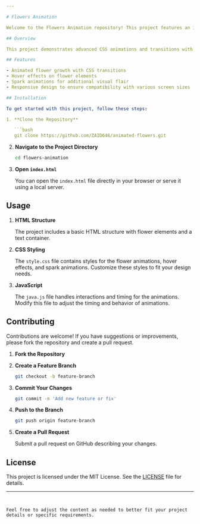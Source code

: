 ```yaml
---

# Flowers Animation

Welcome to the Flowers Animation repository! This project features an interactive flower animation with CSS and JavaScript. The flowers animate into view, providing a visually appealing effect for web applications.

## Overview

This project demonstrates advanced CSS animations and transitions with a focus on creating a dynamic and engaging visual experience. The animation includes flower elements that grow and animate, accompanied by spark effects.

## Features

- Animated flower growth with CSS transitions
- Hover effects on flower elements
- Spark animations for additional visual flair
- Responsive design to ensure compatibility with various screen sizes

## Installation

To get started with this project, follow these steps:

1. **Clone the Repository**

   ```bash
   git clone https://github.com/ZAID646/animated-flowers.git
   ```

2. **Navigate to the Project Directory**

   ```bash
   cd flowers-animation
   ```

3. **Open `index.html`**

   You can open the `index.html` file directly in your browser or serve it using a local server.

## Usage

1. **HTML Structure**

   The project includes a basic HTML structure with flower elements and a text container.

2. **CSS Styling**

   The `style.css` file contains styles for the flower animations, hover effects, and spark animations. Customize these styles to fit your design needs.

3. **JavaScript**

   The `java.js` file handles interactions and timing for the animations. Modify this file to adjust the timing and behavior of animations.

## Contributing

Contributions are welcome! If you have suggestions or improvements, please fork the repository and create a pull request.

1. **Fork the Repository**
2. **Create a Feature Branch**

   ```bash
   git checkout -b feature-branch
   ```

3. **Commit Your Changes**

   ```bash
   git commit -m 'Add new feature or fix'
   ```

4. **Push to the Branch**

   ```bash
   git push origin feature-branch
   ```

5. **Create a Pull Request**

   Submit a pull request on GitHub describing your changes.

## License

This project is licensed under the MIT License. See the [LICENSE](LICENSE) file for details.

---
```


Feel free to adjust the content as needed to better fit your project details or specific requirements.

